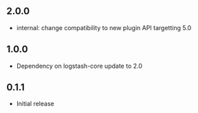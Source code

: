 ## 2.0.0
 - internal: change compatibility to new plugin API targetting 5.0

## 1.0.0
 - Dependency on logstash-core update to 2.0

## 0.1.1
 - Initial release
